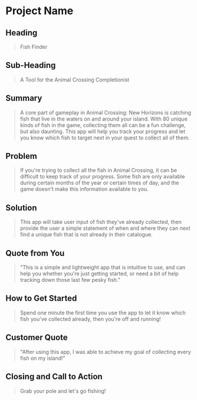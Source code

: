 # Project Name #

<!--
> This material was originally posted [here](http://www.quora.com/What-is-Amazons-approach-to-product-development-and-product-management). It is reproduced here for posterities sake.

There is an approach called "working backwards" that is widely used at Amazon. They work backwards from the customer, rather than starting with an idea for a product and trying to bolt customers onto it. While working backwards can be applied to any specific product decision, using this approach is especially important when developing new products or features.

For new initiatives a product manager typically starts by writing an internal press release announcing the finished product. The target audience for the press release is the new/updated product's customers, which can be retail customers or internal users of a tool or technology. Internal press releases are centered around the customer problem, how current solutions (internal or external) fail, and how the new product will blow away existing solutions.

If the benefits listed don't sound very interesting or exciting to customers, then perhaps they're not (and shouldn't be built). Instead, the product manager should keep iterating on the press release until they've come up with benefits that actually sound like benefits. Iterating on a press release is a lot less expensive than iterating on the product itself (and quicker!).

If the press release is more than a page and a half, it is probably too long. Keep it simple. 3-4 sentences for most paragraphs. Cut out the fat. Don't make it into a spec. You can accompany the press release with a FAQ that answers all of the other business or execution questions so the press release can stay focused on what the customer gets. My rule of thumb is that if the press release is hard to write, then the product is probably going to suck. Keep working at it until the outline for each paragraph flows.

Oh, and I also like to write press-releases in what I call "Oprah-speak" for mainstream consumer products. Imagine you're sitting on Oprah's couch and have just explained the product to her, and then you listen as she explains it to her audience. That's "Oprah-speak", not "Geek-speak".

Once the project moves into development, the press release can be used as a touchstone; a guiding light. The product team can ask themselves, "Are we building what is in the press release?" If they find they're spending time building things that aren't in the press release (overbuilding), they need to ask themselves why. This keeps product development focused on achieving the customer benefits and not building extraneous stuff that takes longer to build, takes resources to maintain, and doesn't provide real customer benefit (at least not enough to warrant inclusion in the press release).
 -->

## Heading ##
  > Fish Finder

## Sub-Heading ##
  > A Tool for the Animal Crossing Completionist

## Summary ##
  > A core part of gameplay in Animal Crossing: New Horizons is catching fish that live in the waters on and around your island. With 80 unique kinds of fish in the game, collecting them all can be a fun challenge, but also daunting. This app will help you track your progress and let you know which fish to target next in your quest to collect all of them.

## Problem ##
  > If you're trying to collect all the fish in Animal Crossing, it can be difficult to keep track of your progress. Some fish are only available during certain months of the year or certain times of day, and the game doesn't make this information available to you.

## Solution ##
  > This app will take user input of fish they've already collected, then provide the user a simple statement of when and where they can next find a unique fish that is not already in their catalogue.

## Quote from You ##
  > "This is a simple and lightweight app that is intuitive to use, and can help you whether you're just getting started, or need a bit of help tracking down those last few pesky fish."

## How to Get Started ##
  > Spend one minute the first time you use the app to let it know which fish you've collected already, then you're off and running!

## Customer Quote ##
  > "After using this app, I was able to achieve my goal of collecting every fish on my island!"

## Closing and Call to Action ##
  > Grab your pole and let's go fishing!

